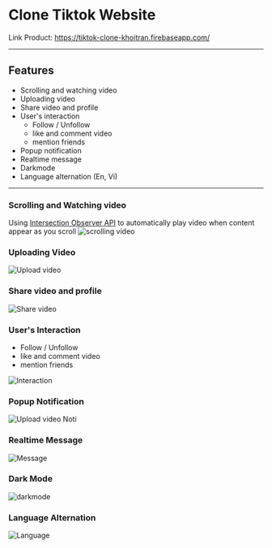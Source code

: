 # Clone Tiktok Website

Link Product: https://tiktok-clone-khoitran.firebaseapp.com/

---

## Features

- Scrolling and watching video
- Uploading video
- Share video and profile
- User's interaction
  - Follow / Unfollow
  - like and comment video
  - mention friends
- Popup notification
- Realtime message
- Darkmode
- Language alternation (En, Vi)

---

### Scrolling and Watching video

Using [Intersection Observer API](https://developer.mozilla.org/en-US/docs/Web/API/Intersection_Observer_API) to automatically play video when content appear as you scroll
![scrolling video](https://user-images.githubusercontent.com/96333581/233543966-634928f4-5efd-4397-9308-ad8ea536fac3.gif)

### Uploading Video

![Upload video](https://user-images.githubusercontent.com/96333581/233545766-e628670e-7196-404e-8e4b-cb86c6509a3b.gif)

### Share video and profile

![Share video](https://user-images.githubusercontent.com/96333581/233546622-3c7f26f0-5ed8-49df-932d-2fb14e205c4c.gif)

### User's Interaction

- Follow / Unfollow
- like and comment video
- mention friends

![Interaction](https://user-images.githubusercontent.com/96333581/233549642-d9838753-feaa-4007-a2cc-6cf8dc5a254d.gif)

### Popup Notification

![Upload video Noti](https://user-images.githubusercontent.com/96333581/233549277-c394002d-0cc1-4066-b128-aa1d2251e9e2.gif)

### Realtime Message

![Message](https://user-images.githubusercontent.com/96333581/233550548-1f729388-db70-41e6-8068-a55cca6a314d.gif)

### Dark Mode

![darkmode](https://user-images.githubusercontent.com/96333581/233551060-0f3afc93-4728-49fa-b8ec-9c2359cf6879.gif)

### Language Alternation

![Language](https://user-images.githubusercontent.com/96333581/233551629-52c1dde0-0f1a-496c-b406-8f2f13c4ea32.gif)
